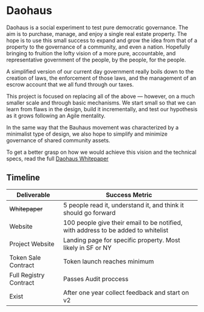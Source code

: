 # Daohaus

Daohaus is a social experiment to test pure democratic governance.  The aim is to purchase, manage, and enjoy a single real estate property.  The hope is to use this small success to expand and grow the idea from that of a property to the governance of a community, and even a nation.  Hopefully bringing to fruition the lofty vision of a more pure, accountable, and representative government of the people, by the people, for the people. 

A simplified version of our current day government really boils down to the creation of laws, the enforcement of those laws, and the management of an escrow account that we all fund through our taxes.

This project is focused on replacing all of the above — however,  on a much smaller scale and through basic mechanisms.  We start small so that we can learn from flaws in the design, build it incrementally, and test our hypothesis as it grows following an Agile mentality.

In the same way that the Bauhaus movement was characterized by a minimalist type of design, we also hope to simplify and minimize governance of shared community assets.

To get a better grasp on how we would achieve this vision and the technical specs, read the full [Daohaus Whitepaper](https://github.com/daohaus/paper)

## Timeline
| Deliverable | Success Metric |
| ------ | ----------- |
| ~~Whitepaper~~   | 5 people read it, understand it, and think it should go forward |
| Website | 100 people give their email to be notified, with address to be added to whitelist |
| Project Website | Landing page for specific property.  Most likely in SF or NY |
| Token Sale Contract| Token launch reaches minimum |
| Full Registry Contract| Passes Audit proccess|
| Exist | After one year collect feedback and start on v2|
